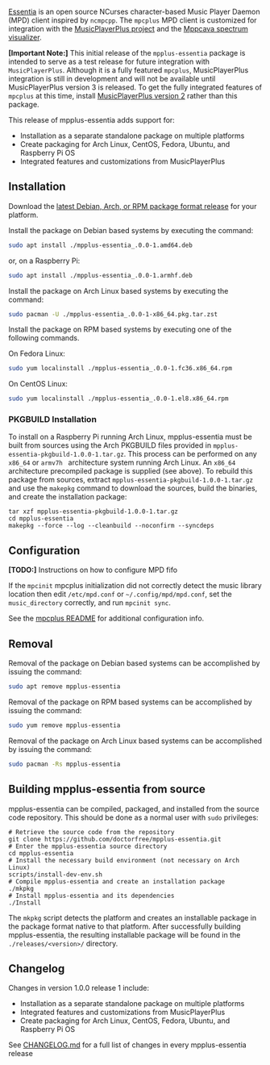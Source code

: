 [Essentia](https://github.com/doctorfree/mpplus-essentia#readme) is an open source NCurses character-based Music Player Daemon (MPD) client inspired by `ncmpcpp`. The `mpcplus` MPD client is customized for integration with the [MusicPlayerPlus project](https://github.com/doctorfree/MusicPlayerPlus#readme) and the [Mppcava spectrum visualizer](https://github.com/doctorfree/mppcava#readme).

**[Important Note:]** This initial release of the `mpplus-essentia` package is intended to serve as a test release for future integration with `MusicPlayerPlus`. Although it is a fully featured `mpcplus`, MusicPlayerPlus integration is still in development and will not be available until MusicPlayerPlus version 3 is released. To get the fully integrated features of `mpcplus` at this time, install [MusicPlayerPlus version 2](https://github.com/doctorfree/MusicPlayerPlus/releases) rather than this package.

This release of mpplus-essentia adds support for:

* Installation as a separate standalone package on multiple platforms
* Create packaging for Arch Linux, CentOS, Fedora, Ubuntu, and Raspberry Pi OS
* Integrated features and customizations from MusicPlayerPlus

## Installation

Download the [latest Debian, Arch, or RPM package format release](https://github.com/doctorfree/mpplus-essentia/releases) for your platform.

Install the package on Debian based systems by executing the command:

```bash
sudo apt install ./mpplus-essentia_.0.0-1.amd64.deb
```

or, on a Raspberry Pi:

```bash
sudo apt install ./mpplus-essentia_.0.0-1.armhf.deb
```

Install the package on Arch Linux based systems by executing the command:

```bash
sudo pacman -U ./mpplus-essentia_.0.0-1-x86_64.pkg.tar.zst
```

Install the package on RPM based systems by executing one of the following commands.

On Fedora Linux:

```bash
sudo yum localinstall ./mpplus-essentia_.0.0-1.fc36.x86_64.rpm
```

On CentOS Linux:

```bash
sudo yum localinstall ./mpplus-essentia_.0.0-1.el8.x86_64.rpm
```

### PKGBUILD Installation

To install on a Raspberry Pi running Arch Linux, mpplus-essentia must be built from sources using the Arch PKGBUILD files provided in `mpplus-essentia-pkgbuild-1.0.0-1.tar.gz`. This process can be performed on any `x86_64` or `armv7h ` architecture system running Arch Linux. An `x86_64` architecture precompiled package is supplied (see above). To rebuild this package from sources, extract `mpplus-essentia-pkgbuild-1.0.0-1.tar.gz` and use the `makepkg` command to download the sources, build the binaries, and create the installation package:

```
tar xzf mpplus-essentia-pkgbuild-1.0.0-1.tar.gz
cd mpplus-essentia
makepkg --force --log --cleanbuild --noconfirm --syncdeps
```

## Configuration

**[TODO:]** Instructions on how to configure MPD fifo

If the `mpcinit` mpcplus initialization did not correctly detect the music library location then edit `/etc/mpd.conf` or `~/.config/mpd/mpd.conf`, set the `music_directory` correctly, and run `mpcinit sync`.

See the [mpcplus README](https://github.com/doctorfree/mpcplus#readme) for additional configuration info.

## Removal

Removal of the package on Debian based systems can be accomplished by issuing the command:

```bash
sudo apt remove mpplus-essentia
```

Removal of the package on RPM based systems can be accomplished by issuing the command:

```bash
sudo yum remove mpplus-essentia
```

Removal of the package on Arch Linux based systems can be accomplished by issuing the command:

```bash
sudo pacman -Rs mpplus-essentia
```

## Building mpplus-essentia from source

mpplus-essentia can be compiled, packaged, and installed from the source code repository. This should be done as a normal user with `sudo` privileges:

```
# Retrieve the source code from the repository
git clone https://github.com/doctorfree/mpplus-essentia.git
# Enter the mpplus-essentia source directory
cd mpplus-essentia
# Install the necessary build environment (not necessary on Arch Linux)
scripts/install-dev-env.sh
# Compile mpplus-essentia and create an installation package
./mkpkg
# Install mpplus-essentia and its dependencies
./Install
```

The `mkpkg` script detects the platform and creates an installable package in the package format native to that platform. After successfully building mpplus-essentia, the resulting installable package will be found in the `./releases/<version>/` directory.

## Changelog

Changes in version 1.0.0 release 1 include:

* Installation as a separate standalone package on multiple platforms
* Integrated features and customizations from MusicPlayerPlus
* Create packaging for Arch Linux, CentOS, Fedora, Ubuntu, and Raspberry Pi OS

See [CHANGELOG.md](https://github.com/doctorfree/mpplus-essentia/blob/master/CHANGELOG.md) for a full list of changes in every mpplus-essentia release
